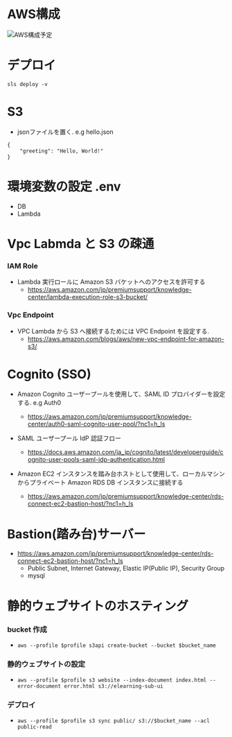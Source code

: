 # AWS構成
![AWS構成予定](https://user-images.githubusercontent.com/24289696/125702194-6b7b3f7f-a67a-4685-ab08-4407994b4897.jpg)

# デプロイ
`sls deploy -v`

# S3
- jsonファイルを置く. e.g hello.json
```
{
    "greeting": "Hello, World!"
}
```

# 環境変数の設定 .env
  - DB
  - Lambda

# Vpc Labmda と S3 の疎通
### IAM Role 
- Lambda 実行ロールに Amazon S3 バケットへのアクセスを許可する
  - https://aws.amazon.com/jp/premiumsupport/knowledge-center/lambda-execution-role-s3-bucket/

### Vpc Endpoint
- VPC Lambda から S3 へ接続するためには VPC Endpoint を設定する.
  - https://aws.amazon.com/blogs/aws/new-vpc-endpoint-for-amazon-s3/

# Cognito (SSO)
- Amazon Cognito ユーザープールを使用して、SAML ID プロバイダーを設定する. e.g Auth0 
  - https://aws.amazon.com/jp/premiumsupport/knowledge-center/auth0-saml-cognito-user-pool/?nc1=h_ls

- SAML ユーザープール IdP 認証フロー
  - https://docs.aws.amazon.com/ja_jp/cognito/latest/developerguide/cognito-user-pools-saml-idp-authentication.html

- Amazon EC2 インスタンスを踏み台ホストとして使用して、ローカルマシンからプライベート Amazon RDS DB インスタンスに接続する
  - https://aws.amazon.com/jp/premiumsupport/knowledge-center/rds-connect-ec2-bastion-host/?nc1=h_ls

# Bastion(踏み台)サーバー
- https://aws.amazon.com/jp/premiumsupport/knowledge-center/rds-connect-ec2-bastion-host/?nc1=h_ls
  - Public Subnet, Internet Gateway, Elastic IP(Public IP), Security Group
  - mysql


# 静的ウェブサイトのホスティング
### bucket 作成
- `aws --profile $profile s3api create-bucket --bucket $bucket_name`
### 静的ウェブサイトの設定
- `aws --profile $profile s3 website --index-document index.html --error-document error.html s3://elearning-sub-ui`
### デプロイ
- `aws --profile $profile s3 sync public/ s3://$bucket_name --acl public-read`
